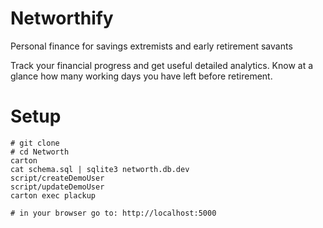 # Networthify

Personal finance for savings extremists and early retirement savants

Track your financial progress and get useful detailed analytics. Know at a
glance how many working days you have left before retirement.

# Setup

    # git clone 
    # cd Networth
    carton
    cat schema.sql | sqlite3 networth.db.dev
    script/createDemoUser
    script/updateDemoUser
    carton exec plackup

    # in your browser go to: http://localhost:5000
